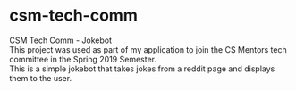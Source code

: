 # csm-tech-comm
CSM Tech Comm - Jokebot \
This project was used as part of my application to join the CS Mentors tech committee in the Spring 2019 Semester. \
This is a simple jokebot that takes jokes from a reddit page and displays them to the user.
